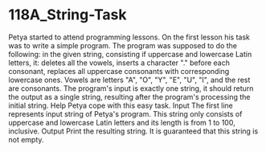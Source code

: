 # 118A_String-Task
Petya started to attend programming lessons. On the first lesson his task was to write a simple program. The program was supposed to do the following: in the given string, consisting if uppercase and lowercase Latin letters, it:  deletes all the vowels, inserts a character "." before each consonant, replaces all uppercase consonants with corresponding lowercase ones. Vowels are letters "A", "O", "Y", "E", "U", "I", and the rest are consonants. The program's input is exactly one string, it should return the output as a single string, resulting after the program's processing the initial string.  Help Petya cope with this easy task.  Input The first line represents input string of Petya's program. This string only consists of uppercase and lowercase Latin letters and its length is from 1 to 100, inclusive.  Output Print the resulting string. It is guaranteed that this string is not empty.
